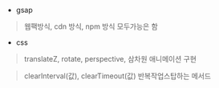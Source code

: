 + gsap
> 웹팩방식, cdn 방식, npm 방식 모두가능은 함

+ css
> translateZ, rotate, perspective, 삼차원 애니메이션 구현

> clearInterval(값), clearTimeout(값) 반복작업스탑하는 메서드